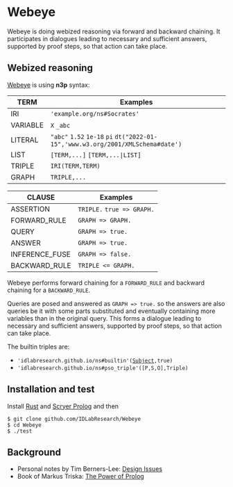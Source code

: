 # Webeye

Webeye is doing webized reasoning via forward and backward chaining.
It participates in dialogues leading to necessary and sufficient answers, supported by proof steps, so that action can take place.

## Webized reasoning

[Webeye](github.com/IDLabResearch/Webeye) is using __n3p__ syntax:

TERM            | Examples
----------------|---------
IRI             | `'example.org/ns#Socrates'`
VARIABLE        | `X` `_abc`
LITERAL         | `"abc"` `1.52` `1e-18` `pi` `dt("2022-01-15",'www.w3.org/2001/XMLSchema#date')`
LIST            | `[TERM,...]` `[TERM,...\|LIST]`
TRIPLE          | `IRI(TERM,TERM)`
GRAPH           | `TRIPLE,...`

CLAUSE          | Examples
----------------|---------
ASSERTION       | `TRIPLE.` `true => GRAPH.`
FORWARD_RULE    | `GRAPH => GRAPH.`
QUERY           | `GRAPH => true.`
ANSWER          | `GRAPH => true.`
INFERENCE_FUSE  | `GRAPH => false.`
BACKWARD_RULE   | `TRIPLE <= GRAPH.`

Webeye performs forward chaining for a `FORWARD_RULE` and backward chaining for a `BACKWARD_RULE`.

Queries are posed and answered as `GRAPH => true.` so the answers are also queries be it with
some parts substituted and eventually containing more variables than in the original query.
This forms a dialogue leading to necessary and sufficient answers, supported by proof steps, so that action can take place.

The builtin triples are:

- `'idlabresearch.github.io/ns#builtin'(`[`Subject`](www.deransart.fr/prolog/bips.html)`,true)`
- `'idlabresearch.github.io/ns#pso_triple'([P,S,O],Triple)`

## Installation and test

Install [Rust](www.rust-lang.org/tools/install) and [Scryer Prolog](github.com/mthom/scryer-prolog#installing-scryer-prolog) and then

```
$ git clone github.com/IDLabResearch/Webeye
$ cd Webeye
$ ./test
```

## Background

- Personal notes by Tim Berners-Lee: [Design Issues](www.w3.org/DesignIssues/)
- Book of Markus Triska: [The Power of Prolog](www.metalevel.at/prolog)
